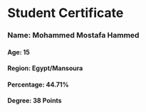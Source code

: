 # Student Certificate

<div class="student-id" >

  <h3 >Name: Mohammed Mostafa Hammed</h3>
  <h4>Age: 15</h4>
  <h4>Region: Egypt/Mansoura</h4>
  <h4>Percentage: 44.71%</h4>
  <h4>Degree: 38 Points</h4>
  
</div>
